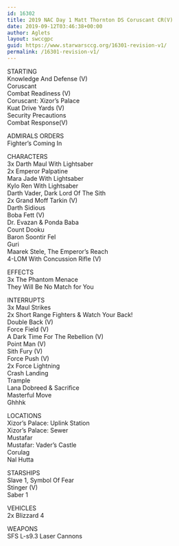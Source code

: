 ```yaml
---
id: 16302
title: 2019 NAC Day 1 Matt Thornton DS Coruscant CR(V)
date: 2019-09-12T03:46:38+00:00
author: Aglets
layout: swccgpc
guid: https://www.starwarsccg.org/16301-revision-v1/
permalink: /16301-revision-v1/
---
```

STARTING  
Knowledge And Defense (V)  
Coruscant  
Combat Readiness (V)  
Coruscant: Xizor&#8217;s Palace  
Kuat Drive Yards (V)  
Security Precautions  
Combat Response(V)

ADMIRALS ORDERS  
Fighter&#8217;s Coming In

CHARACTERS  
3x Darth Maul With Lightsaber  
2x Emperor Palpatine  
Mara Jade With Lightsaber  
Kylo Ren With Lightsaber  
Darth Vader, Dark Lord Of The Sith  
2x Grand Moff Tarkin (V)  
Darth Sidious  
Boba Fett (V)  
Dr. Evazan & Ponda Baba  
Count Dooku  
Baron Soontir Fel  
Guri  
Maarek Stele, The Emperor&#8217;s Reach  
4-LOM With Concussion Rifle (V)

EFFECTS  
3x The Phantom Menace  
They Will Be No Match for You

INTERRUPTS  
3x Maul Strikes  
2x Short Range Fighters & Watch Your Back!  
Double Back (V)  
Force Field (V)  
A Dark Time For The Rebellion (V)  
Point Man (V)  
Sith Fury (V)  
Force Push (V)  
2x Force Lightning  
Crash Landing  
Trample  
Lana Dobreed & Sacrifice  
Masterful Move  
Ghhhk

LOCATIONS  
Xizor&#8217;s Palace: Uplink Station  
Xizor&#8217;s Palace: Sewer  
Mustafar  
Mustafar: Vader&#8217;s Castle  
Corulag  
Nal Hutta

STARSHIPS  
Slave 1, Symbol Of Fear  
Stinger (V)  
Saber 1

VEHICLES  
2x Blizzard 4

WEAPONS  
SFS L-s9.3 Laser Cannons